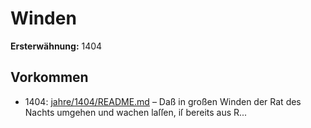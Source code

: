 # Winden

**Ersterwähnung:** 1404

## Vorkommen
- 1404: [jahre/1404/README.md](../jahre/1404/README.md) – Daß in großen Winden der Rat des Nachts umgehen
und wachen laſſen, iſ bereits aus R...
